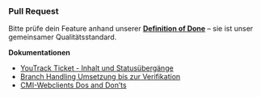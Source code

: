 
### Pull Request

Bitte prüfe dein Feature anhand unserer **[Definition of Done](https://cmiag.cmicloud.ch/#/link/ae4dc12b839240f1a6d5b26f66d40cc7)** – sie ist unser gemeinsamer Qualitätsstandard.


__Dokumentationen__
- [YouTrack Ticket - Inhalt und Statusübergänge](https://cminformatik.atlassian.net/wiki/spaces/DOK/pages/1520271404/YouTrack+Ticket+-+Inhalt+und+Status+berg+nge)
- [Branch Handling Umsetzung bis zur Verifikation](https://cminformatik.atlassian.net/wiki/spaces/DOK/pages/1788936221/Tickethandling+Sprint+und+Zeiterfassung#Verifikation-und-Testing)
- [CMI-Webclients Dos and Don’ts](https://cminformatik.atlassian.net/l/cp/usT6kKy5)